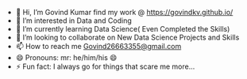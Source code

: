 - 👋 Hi, I’m Govind Kumar find my work @ https://govindkv.github.io/
- 👀 I’m interested in Data and Coding
- 🌱 I’m currently learning Data Science( Even Completed the Skills)
- 💞️ I’m looking to collaborate on New Data Science Projects and Skills
- 📫 How to reach me Govind26663355@gmail.com
- 😄 Pronouns: mr: he/him/his 😄
- ⚡ Fun fact: I always go for things that scare me more...

<!---
Govindkv/Govindkv is a ✨ special ✨ repository because its `README.md` (this file) appears on your GitHub profile.
You can click the Preview link to take a look at your changes.
--->
